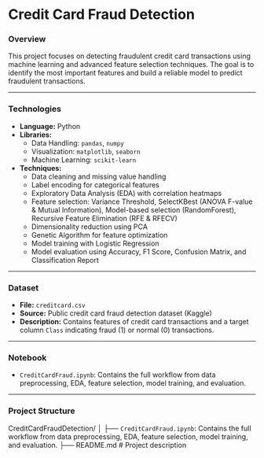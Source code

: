 # Credit Card Fraud Detection

### Overview
This project focuses on detecting fraudulent credit card transactions using machine learning and advanced feature selection techniques. The goal is to identify the most important features and build a reliable model to predict fraudulent transactions.

---

### Technologies
- **Language:** Python  
- **Libraries:**  
  - Data Handling: `pandas`, `numpy`  
  - Visualization: `matplotlib`, `seaborn`  
  - Machine Learning: `scikit-learn`  
- **Techniques:**  
  - Data cleaning and missing value handling  
  - Label encoding for categorical features  
  - Exploratory Data Analysis (EDA) with correlation heatmaps  
  - Feature selection: Variance Threshold, SelectKBest (ANOVA F-value & Mutual Information), Model-based selection (RandomForest), Recursive Feature Elimination (RFE & RFECV)  
  - Dimensionality reduction using PCA  
  - Genetic Algorithm for feature optimization  
  - Model training with Logistic Regression  
  - Model evaluation using Accuracy, F1 Score, Confusion Matrix, and Classification Report  

---

### Dataset
- **File:** `creditcard.csv`  
- **Source:** Public credit card fraud detection dataset (Kaggle)  
- **Description:** Contains features of credit card transactions and a target column `Class` indicating fraud (1) or normal (0) transactions.

---

### Notebook
- `CreditCardFraud.ipynb`: Contains the full workflow from data preprocessing, EDA, feature selection, model training, and evaluation.

---

### Project Structure
CreditCardFraudDetection/
│
├── `CreditCardFraud.ipynb`: Contains the full workflow from data preprocessing, EDA, feature selection, model training, and evaluation.
├── README.md # Project description
